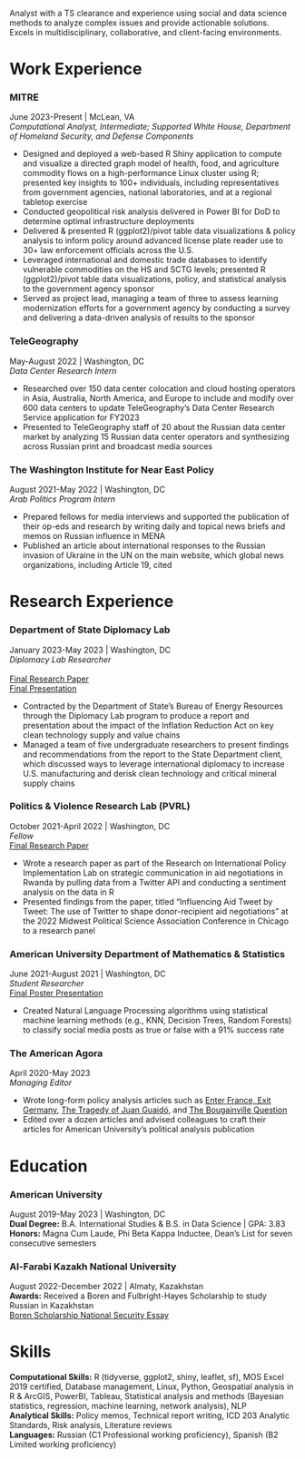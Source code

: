 Analyst with a TS clearance and experience using social and data science methods to analyze complex issues and provide actionable solutions. Excels in multidisciplinary, collaborative, and client-facing environments.

# Work Experience
### MITRE
June 2023-Present | McLean, VA                           
*Computational Analyst, Intermediate; Supported White House, Department of Homeland Security, and Defense Components* 

- Designed and deployed a web-based R Shiny application to compute and visualize a directed graph model of health, food, and agriculture commodity flows on a high-performance Linux cluster using R; presented key insights to 100+ individuals, including representatives from government agencies, national laboratories, and at a regional tabletop exercise 
- Conducted geopolitical risk analysis delivered in Power BI for DoD to determine optimal infrastructure deployments
- Delivered & presented R (ggplot2)/pivot table data visualizations & policy analysis to inform policy around advanced license plate reader use to 30+ law enforcement officials across the U.S.
- Leveraged international and domestic trade databases to identify vulnerable commodities on the HS and SCTG levels; presented R (ggplot2)/pivot table data visualizations, policy, and statistical analysis to the government agency sponsor 
- Served as project lead, managing a team of three to assess learning modernization efforts for a government agency by conducting a survey and delivering a data-driven analysis of results to the sponsor

### TeleGeography	      		                                                                                                                       
May-August 2022 | Washington, DC                          
*Data Center Research Intern*				                                                              		                      

- Researched over 150 data center colocation and cloud hosting operators in Asia, Australia, North America, and Europe to include and modify over 600 data centers to update TeleGeography’s Data Center Research Service application for FY2023
- Presented to TeleGeography staff of 20 about the Russian data center market by analyzing 15 Russian data center operators and synthesizing across Russian print and broadcast media sources

### The Washington Institute for Near East Policy
August 2021-May 2022 | Washington, DC                            
*Arab Politics Program Intern*                                                                                                       	                                       

- Prepared fellows for media interviews and supported the publication of their op-eds and research by writing daily and topical news briefs and memos on Russian influence in MENA
- Published an article about international responses to the Russian invasion of Ukraine in the UN on the main website, which global news organizations, including Article 19, cited

# Research Experience 
### Department of State Diplomacy Lab
January 2023-May 2023 | Washington, DC <br>
*Diplomacy Lab Researcher* <br>		
[Final Research Paper](https://github.com/Dmando/Dmando.github.io/blob/54893e790c8d9eaeee1149958fd7377dca425621/written_works/The%20Impact%20of%20the%20U.S.%20Inflation%20Reduction%20Act%20on%20Global%20Clean%20Energy%20Supply%20Chains.pdf) <br>[Final Presentation](https://github.com/Dmando/Dmando.github.io/blob/54893e790c8d9eaeee1149958fd7377dca425621/written_works/IRA%20Diplab%20presentation.pdf) <br>

- Contracted by the Department of State’s Bureau of Energy Resources through the Diplomacy Lab program to produce a report and presentation about the impact of the Inflation Reduction Act on key clean technology supply and value chains
- Managed a team of five undergraduate researchers to present findings and recommendations from the report to the State Department client, which discussed ways to leverage international diplomacy to increase U.S. manufacturing and derisk clean technology and critical mineral supply chains

### Politics & Violence Research Lab (PVRL)      		                                             
October 2021-April 2022 | Washington, DC                            
*Fellow* <br>
[Final Research Paper](https://github.com/Dmando/Dmando.github.io/blob/8bf53fcb71b8e19ab8ad027fb9b7fb624a9d6c9d/written_works/PVRL%20David%20Leshchiner%20Research%20Paper%20Writing%20Sample.pdf) <br>

- Wrote a research paper as part of the Research on International Policy Implementation Lab on strategic communication in aid negotiations in Rwanda by pulling data from a Twitter API and conducting a sentiment analysis on the data in R
- Presented findings from the paper, titled “Influencing Aid Tweet by Tweet: The use of Twitter to shape donor-recipient aid negotiations” at the 2022 Midwest Political Science Association Conference in Chicago to a research panel

### American University Department of Mathematics & Statistics
June 2021-August 2021 | Washington, DC      
*Student Researcher* <br>
[Final Poster Presentation](https://github.com/Dmando/Dmando.github.io/blob/915596c97fe4bcaea4ed460f2fb1d9c8ad751ffd/written_works/IMG_5797.jpg)
- Created Natural Language Processing algorithms using statistical machine learning methods (e.g., KNN, Decision Trees, Random Forests) to classify social media posts as true or false with a 91% success rate

### The American Agora
April 2020-May 2023                             
*Managing Editor* <br>

- Wrote long-form policy analysis articles such as [Enter France, Exit Germany](https://www.americanagora.org/single-post/2020/06/19/exit-germany-enter-france), [The Tragedy of Juan Guaidó](https://www.americanagora.org/single-post/2020/03/13/the-tragedy-of-juan-guaid%C3%B3), and [The Bougainville Question](https://www.americanagora.org/single-post/2019/11/24/new-nation-the-bougainville-question)
- Edited over a dozen articles and advised colleagues to craft their articles for American University’s political analysis publication


# Education
### American University
August 2019-May 2023 | Washington, DC <br />
**Dual Degree:** B.A. International Studies & B.S. in Data Science | GPA: 3.83 <br /> 
**Honors:** Magna Cum Laude, Phi Beta Kappa Inductee, Dean’s List for seven consecutive semesters

### Al-Farabi Kazakh National University
August 2022-December 2022 | Almaty, Kazakhstan <br />
**Awards:** Received a Boren and Fulbright-Hayes Scholarship to study Russian in Kazakhstan <br>
[Boren Scholarship National Security Essay](https://github.com/Dmando/Dmando.github.io/blob/8bf53fcb71b8e19ab8ad027fb9b7fb624a9d6c9d/written_works/Boren%20David%20Leshchiner%20Writing%20Sample.pdf)

# Skills 

**Computational Skills:** R (tidyverse, ggplot2, shiny, leaflet, sf), MOS Excel 2019 certified, Database management, Linux, Python, Geospatial analysis in R & ArcGIS, PowerBI, Tableau, Statistical analysis and methods (Bayesian statistics, regression, machine learning, network analysis), NLP <br />
**Analytical Skills:** Policy memos, Technical report writing, ICD 203 Analytic Standards, Risk analysis, Literature reviews <br />
**Languages:** Russian (C1 Professional working proficiency), Spanish (B2 Limited working proficiency) 

